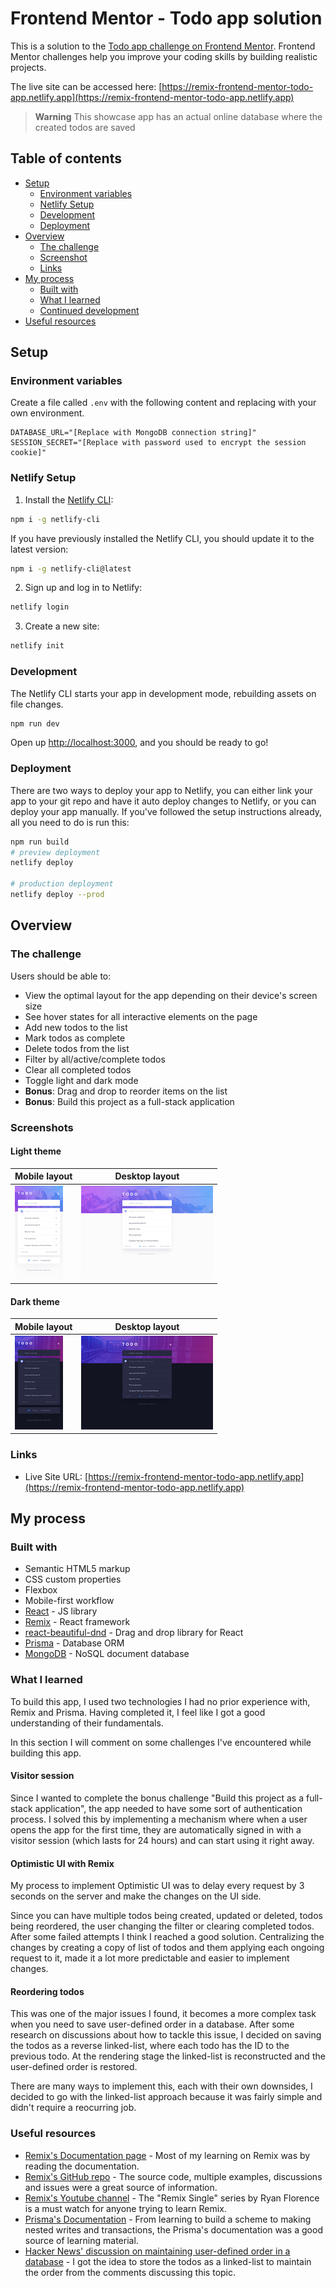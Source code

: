 # Frontend Mentor - Todo app solution

This is a solution to the [Todo app challenge on Frontend Mentor](https://www.frontendmentor.io/challenges/todo-app-Su1_KokOW). Frontend Mentor challenges help you improve your coding skills by building realistic projects.

The live site can be accessed here: [https://remix-frontend-mentor-todo-app.netlify.app](https://remix-frontend-mentor-todo-app.netlify.app)

> **Warning**
> This showcase app has an actual online database where the created todos are saved

## Table of contents

- [Setup](#setup)
  - [Environment variables](#environment-variables)
  - [Netlify Setup](#netlify-setup)
  - [Development](#development)
  - [Deployment](#deployment)
- [Overview](#overview)
  - [The challenge](#the-challenge)
  - [Screenshot](#screenshot)
  - [Links](#links)
- [My process](#my-process)
  - [Built with](#built-with)
  - [What I learned](#what-i-learned)
  - [Continued development](#continued-development)
- [Useful resources](#useful-resources)

## Setup

### Environment variables

Create a file called `.env` with the following content and replacing with your own environment.

```
DATABASE_URL="[Replace with MongoDB connection string]"
SESSION_SECRET="[Replace with password used to encrypt the session cookie]"
```

### Netlify Setup

1. Install the [Netlify CLI](https://www.netlify.com/products/dev/):

```sh
npm i -g netlify-cli
```

If you have previously installed the Netlify CLI, you should update it to the latest version:

```sh
npm i -g netlify-cli@latest
```

2. Sign up and log in to Netlify:

```sh
netlify login
```

3. Create a new site:

```sh
netlify init
```

### Development

The Netlify CLI starts your app in development mode, rebuilding assets on file changes.

```sh
npm run dev
```

Open up [http://localhost:3000](http://localhost:3000), and you should be ready to go!

### Deployment

There are two ways to deploy your app to Netlify, you can either link your app to your git repo and have it auto deploy changes to Netlify, or you can deploy your app manually. If you've followed the setup instructions already, all you need to do is run this:

```sh
npm run build
# preview deployment
netlify deploy

# production deployment
netlify deploy --prod
```

## Overview

### The challenge

Users should be able to:

- View the optimal layout for the app depending on their device's screen size
- See hover states for all interactive elements on the page
- Add new todos to the list
- Mark todos as complete
- Delete todos from the list
- Filter by all/active/complete todos
- Clear all completed todos
- Toggle light and dark mode
- **Bonus**: Drag and drop to reorder items on the list
- **Bonus**: Build this project as a full-stack application

### Screenshots

#### Light theme

| Mobile layout                                                                                   | Desktop layout                                                                                    |
| ----------------------------------------------------------------------------------------------- | ------------------------------------------------------------------------------------------------- |
| <a href="./screenshots/mobile-light.png"><img src="./screenshots/mobile-light-thumb.png" /></a> | <a href="./screenshots/desktop-light.png"><img src="./screenshots/desktop-light-thumb.png" /></a> |

#### Dark theme

| Mobile layout                                                                                 | Desktop layout                                                                                  |
| --------------------------------------------------------------------------------------------- | ----------------------------------------------------------------------------------------------- |
| <a href="./screenshots/mobile-dark.png"><img src="./screenshots/mobile-dark-thumb.png" /></a> | <a href="./screenshots/desktop-dark.png"><img src="./screenshots/desktop-dark-thumb.png" /></a> |

### Links

- Live Site URL: [https://remix-frontend-mentor-todo-app.netlify.app](https://remix-frontend-mentor-todo-app.netlify.app)

## My process

### Built with

- Semantic HTML5 markup
- CSS custom properties
- Flexbox
- Mobile-first workflow
- [React](https://reactjs.org/) - JS library
- [Remix](https://remix.run/) - React framework
- [react-beautiful-dnd](https://github.com/atlassian/react-beautiful-dnd) - Drag and drop library for React
- [Prisma](https://www.prisma.io/) - Database ORM
- [MongoDB](https://www.mongodb.com) - NoSQL document database

### What I learned

To build this app, I used two technologies I had no prior experience with, Remix and Prisma. Having completed it, I feel like I got a good understanding of their fundamentals.

In this section I will comment on some challenges I've encountered while building this app.

#### Visitor session

Since I wanted to complete the bonus challenge "Build this project as a full-stack application", the app needed to have some sort of authentication process. I solved this by implementing a mechanism where when a user opens the app for the first time, they are automatically signed in with a visitor session (which lasts for 24 hours) and can start using it right away.

#### Optimistic UI with Remix

My process to implement Optimistic UI was to delay every request by 3 seconds on the server and make the changes on the UI side.

Since you can have multiple todos being created, updated or deleted, todos being reordered, the user changing the filter or clearing completed todos. After some failed attempts I think I reached a good solution. Centralizing the changes by creating a copy of list of todos and them applying each ongoing request to it, made it a lot more predictable and easier to implement changes.

#### Reordering todos

This was one of the major issues I found, it becomes a more complex task when you need to save user-defined order in a database. After some research on discussions about how to tackle this issue, I decided on saving the todos as a reverse linked-list, where each todo has the ID to the previous todo. At the rendering stage the linked-list is reconstructed and the user-defined order is restored.

There are many ways to implement this, each with their own downsides, I decided to go with the linked-list approach because it was fairly simple and didn't require a reocurring job.

### Useful resources

- [Remix's Documentation page](https://remix.run/docs/en/v1) - Most of my learning on Remix was by reading the documentation.
- [Remix's GitHub repo](https://github.com/remix-run/remix) - The source code, multiple examples, discussions and issues were a great source of information.
- [Remix's Youtube channel](https://www.youtube.com/c/Remix-Run) - The "Remix Single" series by Ryan Florence is a must watch for anyone trying to learn Remix.
- [Prisma's Documentation](https://www.prisma.io/docs/) - From learning to build a scheme to making nested writes and transactions, the Prisma's documentation was a good source of learning material.
- [Hacker News' discussion on maintaining user-defined order in a database](https://news.ycombinator.com/item?id=25797674) - I got the idea to store the todos as a linked-list to maintain the order from the comments discussing this topic.
